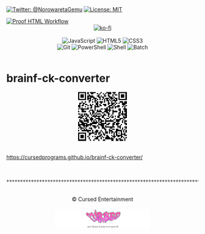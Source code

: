 [![Twitter: @NorowaretaGemu](https://img.shields.io/badge/X-@NorowaretaGemu-blue.svg?style=flat)](https://x.com/NorowaretaGemu)
[![License: MIT](https://img.shields.io/badge/License-MIT-yellow.svg)](https://opensource.org/licenses/MIT)


<a href="https://github.com/CursedPrograms/website-template/actions/workflows/proof-html.yml">
    <img class="workflow-badge workflow-success" src="https://github.com/CursedPrograms/website-template/actions/workflows/proof-html.yml/badge.svg" alt="Proof HTML Workflow">
</a>
<br>
<div align="center">
  <a href="https://ko-fi.com/cursedentertainment">
    <img src="https://ko-fi.com/img/githubbutton_sm.svg" alt="ko-fi" style="width: 20%;"/>
  </a>
</div>
<br>
<div align="center">
  <img alt="JavaScript" src="https://img.shields.io/badge/javascript%20-%23323330.svg?&style=for-the-badge&logo=javascript&logoColor=white"/>
  <img alt="HTML5" src="https://img.shields.io/badge/html5%20-%23323330.svg?&style=for-the-badge&logo=html5&logoColor=white"/>
  <img alt="CSS3" src="https://img.shields.io/badge/css3%20-%23323330.svg?&style=for-the-badge&logo=css3&logoColor=white"/>
</div>
<div align="center">
    <img alt="Git" src="https://img.shields.io/badge/git%20-%23323330.svg?&style=for-the-badge&logo=git&logoColor=white"/>
  <img alt="PowerShell" src="https://img.shields.io/badge/PowerShell-%23323330.svg?&style=for-the-badge&logo=powershell&logoColor=white"/>
  <img alt="Shell" src="https://img.shields.io/badge/Shell-%23323330.svg?&style=for-the-badge&logo=gnu-bash&logoColor=white"/>
  <img alt="Batch" src="https://img.shields.io/badge/Batch-%23323330.svg?&style=for-the-badge&logo=windows&logoColor=white"/>
  </div>
<br>

# brainf-ck-converter

<div align="center">
<a href="https://cursedprograms.github.io/gender-age-id-pr/" target="_blank">
    <img src="https://github.com/CursedPrograms/brainf-ck-converter/raw/main/site-qr.png"
        alt="Age-Gender Demo Image">
</a>
</div>
<br>

https://cursedprograms.github.io/brainf-ck-converter/

<br>

```bash
++++++++++++++++++++++++++++++++++++++++++++++++++++++++++++++++++++++++++++++++++++++++++++++++++++++++.++++++++++++..----.+++.---------------------------------------------------------.-----------..++++++++++++++++++++++++++++++++++++++++++++++++++++.++++++++++++++++++.---.+.--------------.-.++++++++++++.++.---.--------.+++++++++++.-----------------.++++++++++++.++++++.---------------------------------------------------------------------.+++++++++++++++++++++++++++++++++++++++++++++++++++++++++.++.+++++++++++.------------.+++++++++++++.-------------------.----------------------------------------------------.+++++++++++++++++++++++++++++++++++++++++++++++++++++++++++.++++++.----------------------------------------------------------------.+++++++++++++++++++++++++++++++++++++++++++++++++++.++++++++++++++++.-----------------.++++++++.+++++.--------.---------------------------------------------------------.++++++++++++++++++++++++++++++++++++++++++++++++++++++.++++++++.--------------------------------------------------------------.++++++++++++++++++++++++++++++++++++++++++++++++++++++.++++++++++++.-.++++++++.-----------------.+++++++++++++.++.---------------.+++++++++++++.-------------------------------------------------------------------.
```

<br>
<div align="center">
© Cursed Entertainment
</div>
<br>
<div align="center">
<a href="https://cursed-entertainment.itch.io/" target="_blank">
    <img src="https://github.com/CursedPrograms/cursedentertainment/raw/main/images/logos/logo-wide-grey.png"
        alt="CursedEntertainment Logo" style="width:250px;">
</a>
</div>

